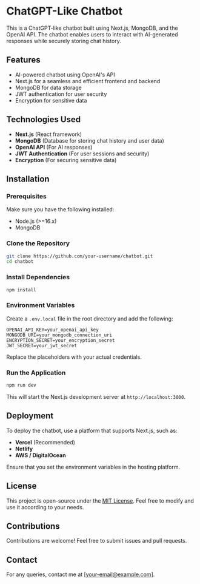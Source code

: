 # ChatGPT-Like Chatbot

This is a ChatGPT-like chatbot built using Next.js, MongoDB, and the OpenAI API. The chatbot enables users to interact with AI-generated responses while securely storing chat history.

## Features
- AI-powered chatbot using OpenAI's API
- Next.js for a seamless and efficient frontend and backend
- MongoDB for data storage
- JWT authentication for user security
- Encryption for sensitive data

## Technologies Used
- **Next.js** (React framework)
- **MongoDB** (Database for storing chat history and user data)
- **OpenAI API** (For AI responses)
- **JWT Authentication** (For user sessions and security)
- **Encryption** (For securing sensitive data)

## Installation

### Prerequisites
Make sure you have the following installed:
- Node.js (>=16.x)
- MongoDB

### Clone the Repository
```sh
git clone https://github.com/your-username/chatbot.git
cd chatbot
```

### Install Dependencies
```sh
npm install
```

### Environment Variables
Create a `.env.local` file in the root directory and add the following:
```
OPENAI_API_KEY=your_openai_api_key
MONGODB_URI=your_mongodb_connection_uri
ENCRYPTION_SECRET=your_encryption_secret
JWT_SECRET=your_jwt_secret
```
Replace the placeholders with your actual credentials.

### Run the Application
```sh
npm run dev
```
This will start the Next.js development server at `http://localhost:3000`.

## Deployment
To deploy the chatbot, use a platform that supports Next.js, such as:
- **Vercel** (Recommended)
- **Netlify**
- **AWS / DigitalOcean**

Ensure that you set the environment variables in the hosting platform.

## License
This project is open-source under the [MIT License](LICENSE). Feel free to modify and use it according to your needs.

## Contributions
Contributions are welcome! Feel free to submit issues and pull requests.

## Contact
For any queries, contact me at [your-email@example.com].

